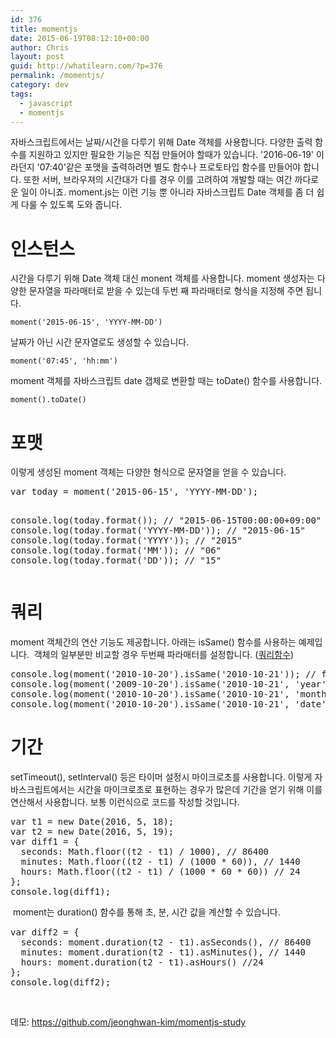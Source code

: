 ```yaml
---
id: 376
title: momentjs
date: 2015-06-19T08:12:10+00:00
author: Chris
layout: post
guid: http://whatilearn.com/?p=376
permalink: /momentjs/
category: dev
tags:
  - javascript
  - momentjs
---
```

자바스크립트에서는 날짜/시간을 다루기 위해 Date 객체를 사용합니다. 다양한 출력 함수를 지원하고 있지만 필요한 기능은 직접 만들어야 할때가 있습니다. '2016-06-19' 이라던지 '07:40'같은 포맷을 출력하려면 별도 함수나 프로토타입 함수를 만들어야 합니다. 또한 서버, 브라우져의 시간대가 다를 경우 이를 고려하여 개발할 때는 여간 까다로운 일이 아니죠. moment.js는 이런 기능 뿐 아니라 자바스크립트 Date 객체를 좀 더 쉽게 다룰 수 있도록 도와 줍니다.
<h1>인스턴스</h1>
시간을 다루기 위해 Date 객체 대신 monent 객체를 사용합니다. moment 생성자는 다양한 문자열을 파라매터로 받을 수 있는데 두번 째 파라매터로 형식을 지정해 주면 됩니다.

`moment('2015-06-15', 'YYYY-MM-DD')`

날짜가 아닌 시간 문자열로도 생성할 수 있습니다.

`moment('07:45', 'hh:mm')`

moment 객체를 자바스크립트 date 갭체로 변환할 때는 toDate() 함수를 사용합니다.

`moment().toDate()`
<h1>포맷</h1>
이렇게 생성된 moment 객체는 다양한 형식으로 문자열을 얻을 수 있습니다.
<pre class="lang:js decode:true ">var today = moment('2015-06-15', 'YYYY-MM-DD');

console.log(today.format()); // "2015-06-15T00:00:00+09:00"
console.log(today.format('YYYY-MM-DD')); // "2015-06-15"
console.log(today.format('YYYY')); // "2015"
console.log(today.format('MM')); // "06"
console.log(today.format('DD')); // "15"</pre>
<h1>쿼리</h1>
moment 객체간의 연산 기능도 제공합니다. 아래는 isSame() 함수를 사용하는 예제입니다.  객체의 일부분만 비교할 경우 두번째 파라매터를 설정합니다. (<a href="http://momentjs.com/docs/#/query/">쿼리함수</a>)
<pre class="lang:default decode:true">console.log(moment('2010-10-20').isSame('2010-10-21')); // false
console.log(moment('2009-10-20').isSame('2010-10-21', 'year')); // false
console.log(moment('2010-10-20').isSame('2010-10-21', 'month')); // true
console.log(moment('2010-10-20').isSame('2010-10-21', 'date')); // false
</pre>
<h1>기간</h1>
setTimeout(), setInterval() 등은 타이머 설정시 마이크로초를 사용합니다. 이렇게 자바스크립트에서는 시간을 마이크로초로 표현하는 경우가 많은데 기간을 얻기 위해 이를 연산해서 사용합니다. 보통 이런식으로 코드를 작성할 것입니다.
<pre class="lang:js decode:true ">var t1 = new Date(2016, 5, 18);
var t2 = new Date(2016, 5, 19);
var diff1 = {
  seconds: Math.floor((t2 - t1) / 1000), // 86400
  minutes: Math.floor((t2 - t1) / (1000 * 60)), // 1440
  hours: Math.floor((t2 - t1) / (1000 * 60 * 60)) // 24
};
console.log(diff1);</pre>
<span style="line-height: 1.5;"> moment는 duration() 함수를 통해 초, 분, 시간 값을 계산할 수 있습니다.</span>
<pre class="lang:js decode:true ">var diff2 = {
  seconds: moment.duration(t2 - t1).asSeconds(), // 86400
  minutes: moment.duration(t2 - t1).asMinutes(), // 1440
  hours: moment.duration(t2 - t1).asHours() //24
};
console.log(diff2);</pre>
&nbsp;

데모: <a href="https://github.com/jeonghwan-kim/momentjs-study">https://github.com/jeonghwan-kim/momentjs-study</a>
